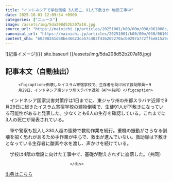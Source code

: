```yaml
---
title: "インドネシアで学校倒壊 3人死亡、91人下敷きか 増設工事中"
date: 2025-10-01 12:09:54 +0900
categories: ["ニュース"]
image: /assets/img/5da208d52b207a18.jpg
source_url: "https://mainichi.jp/articles/20251001/k00/00m/030/061000c/"
canonical_url: "https://mainichi.jp/articles/20251001/k00/00m/030/061000c/"
content_sha: "60390241d88be36623ca57c403f436205270acb9297a772ff6e815a9d682bff9"
---
```


![記事イメージ]({{ site.baseurl }}/assets/img/5da208d52b207a18.jpg)

## 記事本文（自動抽出）
<div><section class="articledetail-body" id="articledetail-body">




<div class="articledetail-image-left">
  <figure>
    
    <figcaption>倒壊したイスラム寄宿学校で、生存者を助け出す救助隊員＝9月29日、インドネシア東ジャワ州スラバヤ近郊（AP＝共同）</figcaption>
    
  </figure>
</div>

<p>　インドネシア国家災害対策庁は1日までに、東ジャワ州の州都スラバヤ近郊で9月29日に起きたイスラム寄宿学校の建物倒壊で、生徒91人が下敷きになっている可能性があると発表した。少なくとも6人の生存を確認している。これまでに3人の死亡が発表されている。</p>

<p>　軍や警察も投入し330人超の態勢で救助作業を続行。重機の振動がさらなる倒壊を招く恐れがあるため手作業が中心で、救出が進んでいない。救助隊は下敷きとなっている生存者に酸素や水を渡し、声かけを続けている。</p>

<p>　学校は4階の増設に向けた工事中で、基礎が耐えきれずに崩落した。（共同）</p>


</section>






								</div>

[出典はこちら](https://mainichi.jp/articles/20251001/k00/00m/030/061000c/)
